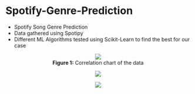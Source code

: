 # Spotify-Genre-Prediction
* Spotify Song Genre Prediction
* Data gathered using Spotipy
* Different ML Algorithms tested using Scikit-Learn to find the best for our case

<p align="center">
  <img src="../main/img/correlation.png">
  <br /><b>Figure 1:</b> Correlation chart of the data
</p><p align="center">
  <img src="../main/img/accuracies.png">
</p><p align="center">
  <img src="../main/img/feature_importances.png">
</p>
